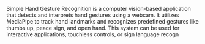 Simple Hand Gesture Recognition is a computer vision-based application that detects and interprets hand gestures using a webcam. It utilizes MediaPipe to track hand landmarks and recognizes predefined gestures like thumbs up, peace sign, and open hand. This system can be used for interactive applications, touchless controls, or sign language recogn
